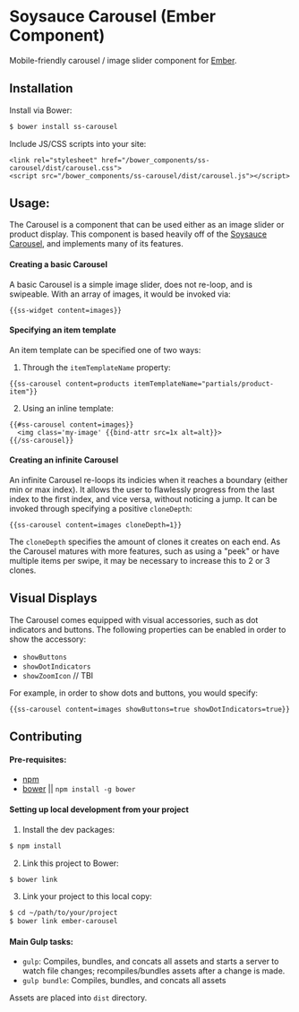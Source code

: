 # Soysauce Carousel (Ember Component)

Mobile-friendly carousel / image slider component for [Ember](http://emberjs.com/).

## Installation

Install via Bower:
```sh
$ bower install ss-carousel
```

Include JS/CSS scripts into your site:
```
<link rel="stylesheet" href="/bower_components/ss-carousel/dist/carousel.css">
<script src="/bower_components/ss-carousel/dist/carousel.js"></script>
```

## Usage:
The Carousel is a component that can be used either as an image slider
or product display. This component is based heavily off of the [Soysauce Carousel](http://www.soysaucejs.com/#!/api/carousel/intro),
and implements many of its features.

#### Creating a basic Carousel

A basic Carousel is a simple image slider, does not re-loop, and is swipeable.
With an array of images, it would be invoked via:

```
{{ss-widget content=images}}
```

#### Specifying an item template

An item template can be specified one of two ways:

1) Through the `itemTemplateName` property:

```
{{ss-carousel content=products itemTemplateName="partials/product-item"}}
```

2) Using an inline template:

```
{{#ss-carousel content=images}}
  <img class='my-image' {{bind-attr src=1x alt=alt}}>
{{/ss-carousel}}
```

#### Creating an infinite Carousel

An infinite Carousel re-loops its indicies when it reaches a boundary (either min or max index). It allows the user
to flawlessly progress from the last index to the first index, and vice versa, without
noticing a jump. It can be invoked through specifying a positive `cloneDepth`:

```
{{ss-carousel content=images cloneDepth=1}}
```

The `cloneDepth` specifies the amount of clones it creates on each end. As the Carousel matures
with more features, such as using a "peek" or have multiple items per swipe, it may be necessary
to increase this to 2 or 3 clones.

## Visual Displays

The Carousel comes equipped with visual accessories, such as dot indicators and buttons.
The following properties can be enabled in order to show the accessory:

* `showButtons`
* `showDotIndicators`
* `showZoomIcon` // TBI

For example, in order to show dots and buttons, you would specify:
```
{{ss-carousel content=images showButtons=true showDotIndicators=true}}
```

## Contributing

#### Pre-requisites:
* [npm](http://nodejs.org/download/)
* [bower](http://bower.io/) || `npm install -g bower`

#### Setting up local development from your project
1) Install the dev packages:
```sh
$ npm install
```

2) Link this project to Bower:
```sh
$ bower link
```

3) Link your project to this local copy:
```sh
$ cd ~/path/to/your/project
$ bower link ember-carousel
```

#### Main Gulp tasks:
* `gulp`: Compiles, bundles, and concats all assets and starts a server to watch file changes; recompiles/bundles assets after a change is made.
* `gulp bundle`: Compiles, bundles, and concats all assets

Assets are placed into `dist` directory.